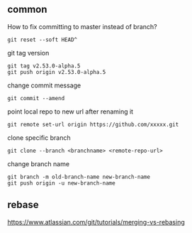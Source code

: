 ## common

How to fix committing to master instead of branch?

```
git reset --soft HEAD^
```

git tag version

```
git tag v2.53.0-alpha.5
git push origin v2.53.0-alpha.5
```

change commit message

```
git commit --amend
```

point local repo to new url after renaming it

```
git remote set-url origin https://github.com/xxxxx.git
```

clone specific branch
```
git clone --branch <branchname> <remote-repo-url>
```

change branch name
```
git branch -m old-branch-name new-branch-name
git push origin -u new-branch-name
```

## rebase

https://www.atlassian.com/git/tutorials/merging-vs-rebasing


